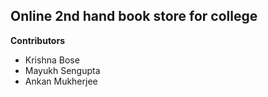 ## Online 2nd hand book store for college

**Contributors**
* Krishna Bose
* Mayukh Sengupta
* Ankan Mukherjee
